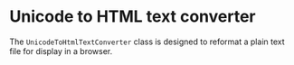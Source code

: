 # Unicode to HTML text converter

The `UnicodeToHtmlTextConverter` class is designed to reformat a plain text file for display in a browser.
